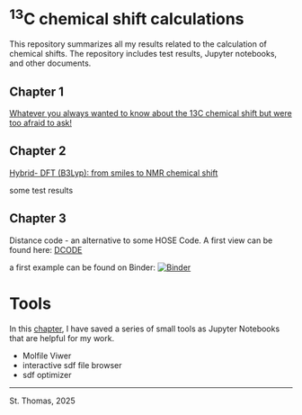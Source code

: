 # <sup>13</sup>C chemical shift calculations

This repository summarizes all my results related to the calculation of chemical shifts. The repository includes test results, Jupyter notebooks, and other documents.



## Chapter 1

[Whatever you always wanted to know about the 13C chemical shift but were too afraid to ask!](Chapter_1/README.md)



## Chapter 2

[Hybrid- DFT (B3Lyp): from smiles to NMR chemical shift](Chapter_2/README.md)

some test results


## Chapter 3

Distance code - an alternative to some HOSE Code. 
A first view can be found here: [DCODE](https://github.com/steto123/dcode)

a first example can be found on Binder: 
[![Binder](https://mybinder.org/badge_logo.svg)](https://mybinder.org/v2/gh/steto123/dcode/06729e4831939ecd5ced530d9506835b1e713701?urlpath=lab%2Ftree%2Fcalc-shift-v.04.ipynb)





# Tools

In this [chapter](./Tools), I have saved a series of small tools as Jupyter Notebooks that are helpful for my work.

- Molfile Viwer
- interactive sdf file browser
- sdf optimizer



------

St. Thomas, 2025
